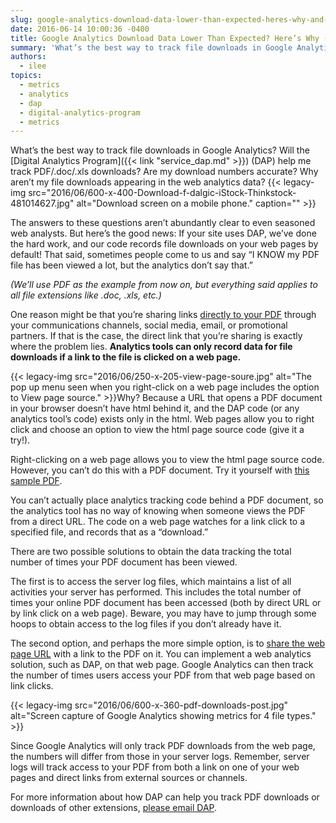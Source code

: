 ```yaml
---
slug: google-analytics-download-data-lower-than-expected-heres-why-and-how-to-fix-it
date: 2016-06-14 10:00:36 -0400
title: Google Analytics Download Data Lower Than Expected? Here’s Why (And How to Fix It)
summary: 'What’s the best way to track file downloads in Google Analytics? Will the Digital Analytics Program (DAP) help me track PDF/.doc/.xls downloads? Are my download numbers accurate? Why aren’t my file downloads appearing in the web analytics data? The answers to these questions aren’t abundantly clear to even seasoned web analysts. But here’s the good news:'
authors:
  - ilee
topics:
  - metrics
  - analytics
  - dap
  - digital-analytics-program
  - metrics
---
```


What’s the best way to track file downloads in Google Analytics? Will the [Digital Analytics Program]({{< link "service_dap.md" >}}) (DAP) help me track PDF/.doc/.xls downloads? Are my download numbers accurate? Why aren’t my file downloads appearing in the web analytics data? {{< legacy-img src="2016/06/600-x-400-Download-f-dalgic-iStock-Thinkstock-481014627.jpg" alt="Download screen on a mobile phone." caption="" >}} 

The answers to these questions aren’t abundantly clear to even seasoned web analysts. But here’s the good news: If your site uses DAP, we’ve done the hard work, and our code records file downloads on your web pages by default! That said, sometimes people come to us and say “I KNOW my PDF file has been viewed a lot, but the analytics don’t say that.”

_(We’ll use PDF as the example from now on, but everything said applies to all file extensions like .doc, .xls, etc.)_

One reason might be that you’re sharing links [directly to your PDF](https://twitter.com/algoritmic/status/740180482005045249) through your communications channels, social media, email, or promotional partners. If that is the case, the direct link that you’re sharing is exactly where the problem lies. **Analytics tools can only record data for file downloads if a link to the file is clicked on a web page.**

{{< legacy-img src="2016/06/250-x-205-view-page-soure.jpg" alt="The pop up menu seen when you right-click on a web page includes the option to View page source." >}}Why? Because a URL that opens a PDF document in your browser doesn’t have html behind it, and the DAP code (or any analytics tool’s code) exists only in the html. Web pages allow you to right click and choose an option to view the html page source code (give it a try!).

Right-clicking on a web page allows you to view the html page source code. However, you can’t do this with a PDF document. Try it yourself with [this sample PDF](https://www.irs.gov/pub/irs-pdf/f1040.pdf).

You can’t actually place analytics tracking code behind a PDF document, so the analytics tool has no way of knowing when someone views the PDF from a direct URL. The code on a web page watches for a link click to a specified file, and records that as a “download.”

There are two possible solutions to obtain the data tracking the total number of times your PDF document has been viewed.

The first is to access the server log files, which maintains a list of all activities your server has performed. This includes the total number of times your online PDF document has been accessed (both by direct URL or by link click on a web page). Beware, you may have to jump through some hoops to obtain access to the log files if you don’t already have it.

The second option, and perhaps the more simple option, is to [share the web page URL](http://www.metmuseum.org/art/metpublications/American_Stories_Paintings_of_Everyday_Life_1765_1915?utm_source=Twitter&utm_medium=tweet&utm_content=20160605&utm_campaign=metpublications) with a link to the PDF on it. You can implement a web analytics solution, such as DAP, on that web page. Google Analytics can then track the number of times users access your PDF from that web page based on link clicks.

{{< legacy-img src="2016/06/600-x-360-pdf-downloads-post.jpg" alt="Screen capture of Google Analytics showing metrics for 4 file types." >}}

Since Google Analytics will only track PDF downloads from the web page, the numbers will differ from those in your server logs. Remember, server logs will track access to your PDF from both a link on one of your web pages and direct links from external sources or channels.

For more information about how DAP can help you track PDF downloads or downloads of other extensions, [please email DAP](mailto:dap@support.digitalgov.gov).